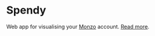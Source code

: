 # Spendy

Web app for visualising your [Monzo](https://monzo.com/) account. [Read more](https://spendy.xyz).